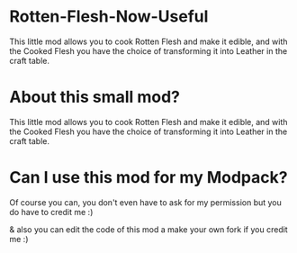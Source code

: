 # Rotten-Flesh-Now-Useful
This little mod allows you to cook Rotten Flesh and make it edible, and with the Cooked Flesh you have the choice of transforming it into Leather in the craft table.

# About this small mod?

 

This little mod allows you to cook Rotten Flesh and make it edible, and with the Cooked Flesh you have the choice of transforming it into Leather in the craft table.

 
# Can I use this mod for my Modpack?

 

Of course you can, you don't even have to ask for my permission but you do have to credit me :)

 

& also you can edit the code of this mod a make your own fork if you credit me :)
